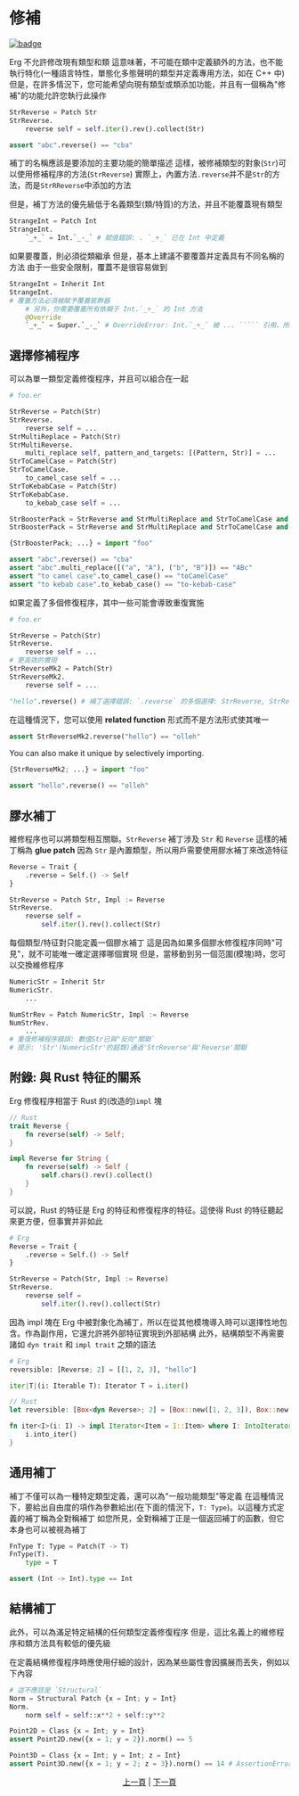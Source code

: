 # 修補

[![badge](https://img.shields.io/endpoint.svg?url=https%3A%2F%2Fgezf7g7pd5.execute-api.ap-northeast-1.amazonaws.com%2Fdefault%2Fsource_up_to_date%3Fowner%3Derg-lang%26repos%3Derg%26ref%3Dmain%26path%3Ddoc/EN/syntax/type/07_patch.md%26commit_hash%3D51de3c9d5a9074241f55c043b9951b384836b258)](https://gezf7g7pd5.execute-api.ap-northeast-1.amazonaws.com/default/source_up_to_date?owner=erg-lang&repos=erg&ref=main&path=doc/EN/syntax/type/07_patch.md&commit_hash=51de3c9d5a9074241f55c043b9951b384836b258)

Erg 不允許修改現有類型和類
這意味著，不可能在類中定義額外的方法，也不能執行特化(一種語言特性，單態化多態聲明的類型并定義專用方法，如在 C++ 中)
但是，在許多情況下，您可能希望向現有類型或類添加功能，并且有一個稱為"修補"的功能允許您執行此操作

```python
StrReverse = Patch Str
StrReverse.
    reverse self = self.iter().rev().collect(Str)

assert "abc".reverse() == "cba"
```

補丁的名稱應該是要添加的主要功能的簡單描述
這樣，被修補類型的對象(`Str`)可以使用修補程序的方法(`StrReverse`)
實際上，內置方法`.reverse`并不是`Str`的方法，而是`StrRReverse`中添加的方法

但是，補丁方法的優先級低于名義類型(類/特質)的方法，并且不能覆蓋現有類型

```python
StrangeInt = Patch Int
StrangeInt.
    `_+_` = Int.`_-_` # 賦值錯誤: . `_+_` 已在 Int 中定義
```

如果要覆蓋，則必須從類繼承
但是，基本上建議不要覆蓋并定義具有不同名稱的方法
由于一些安全限制，覆蓋不是很容易做到

```python
StrangeInt = Inherit Int
StrangeInt.
# 覆蓋方法必須被賦予覆蓋裝飾器
    # 另外，你需要覆蓋所有依賴于 Int.`_+_` 的 Int 方法
    @Override
    `_+_` = Super.`_-_` # OverrideError: Int.`_+_` 被 ... ````` 引用，所以這些方法也必須被覆蓋
```

## 選擇修補程序

可以為單一類型定義修復程序，并且可以組合在一起

```python
# foo.er

StrReverse = Patch(Str)
StrReverse.
    reverse self = ...
StrMultiReplace = Patch(Str)
StrMultiReverse.
    multi_replace self, pattern_and_targets: [(Pattern, Str)] = ...
StrToCamelCase = Patch(Str)
StrToCamelCase.
    to_camel_case self = ...
StrToKebabCase = Patch(Str)
StrToKebabCase.
    to_kebab_case self = ...

StrBoosterPack = StrReverse and StrMultiReplace and StrToCamelCase and StrToKebabCase
StrBoosterPack = StrReverse and StrMultiReplace and StrToCamelCase and StrToKebabCase
```

```python
{StrBoosterPack; ...} = import "foo"

assert "abc".reverse() == "cba"
assert "abc".multi_replace([("a", "A"), ("b", "B")]) == "ABc"
assert "to camel case".to_camel_case() == "toCamelCase"
assert "to kebab case".to_kebab_case() == "to-kebab-case"
```

如果定義了多個修復程序，其中一些可能會導致重復實施

```python
# foo.er

StrReverse = Patch(Str)
StrReverse.
    reverse self = ...
# 更高效的實現
StrReverseMk2 = Patch(Str)
StrReverseMk2.
    reverse self = ...

"hello".reverse() # 補丁選擇錯誤: `.reverse` 的多個選擇: StrReverse, StrReverseMk2
```

在這種情況下，您可以使用 __related function__ 形式而不是方法形式使其唯一

```python
assert StrReverseMk2.reverse("hello") == "olleh"
```

You can also make it unique by selectively importing.

```python
{StrReverseMk2; ...} = import "foo"

assert "hello".reverse() == "olleh"
```

## 膠水補丁

維修程序也可以將類型相互關聯。`StrReverse` 補丁涉及 `Str` 和 `Reverse`
這樣的補丁稱為 __glue patch__
因為 `Str` 是內置類型，所以用戶需要使用膠水補丁來改造特征

```python
Reverse = Trait {
    .reverse = Self.() -> Self
}

StrReverse = Patch Str, Impl := Reverse
StrReverse.
    reverse self =
        self.iter().rev().collect(Str)
```

每個類型/特征對只能定義一個膠水補丁
這是因為如果多個膠水修復程序同時"可見"，就不可能唯一確定選擇哪個實現
但是，當移動到另一個范圍(模塊)時，您可以交換維修程序

```python
NumericStr = Inherit Str
NumericStr.
    ...

NumStrRev = Patch NumericStr, Impl := Reverse
NumStrRev.
    ...
# 重復修補程序錯誤: 數值Str已與"反向"關聯`
# 提示: 'Str'(NumericStr'的超類)通過'StrReverse'與'Reverse'關聯
```

## 附錄: 與 Rust 特征的關系

Erg 修復程序相當于 Rust 的(改造的)`impl` 塊

```rust
// Rust
trait Reverse {
    fn reverse(self) -> Self;
}

impl Reverse for String {
    fn reverse(self) -> Self {
        self.chars().rev().collect()
    }
}
```

可以說，Rust 的特征是 Erg 的特征和修復程序的特征。這使得 Rust 的特征聽起來更方便，但事實并非如此

```python
# Erg
Reverse = Trait {
    .reverse = Self.() -> Self
}

StrReverse = Patch(Str, Impl := Reverse)
StrReverse.
    reverse self =
        self.iter().rev().collect(Str)
```

因為 impl 塊在 Erg 中被對象化為補丁，所以在從其他模塊導入時可以選擇性地包含。作為副作用，它還允許將外部特征實現到外部結構
此外，結構類型不再需要諸如 `dyn trait` 和 `impl trait` 之類的語法

```python
# Erg
reversible: [Reverse; 2] = [[1, 2, 3], "hello"]

iter|T|(i: Iterable T): Iterator T = i.iter()
```

```rust
// Rust
let reversible: [Box<dyn Reverse>; 2] = [Box::new([1, 2, 3]), Box::new("hello")];

fn iter<I>(i: I) -> impl Iterator<Item = I::Item> where I: IntoIterator {
    i.into_iter()
}
```

## 通用補丁

補丁不僅可以為一種特定類型定義，還可以為"一般功能類型"等定義
在這種情況下，要給出自由度的項作為參數給出(在下面的情況下，`T: Type`)。以這種方式定義的補丁稱為全對稱補丁
如您所見，全對稱補丁正是一個返回補丁的函數，但它本身也可以被視為補丁

```python
FnType T: Type = Patch(T -> T)
FnType(T).
    type = T

assert (Int -> Int).type == Int
```

## 結構補丁

此外，可以為滿足特定結構的任何類型定義修復程序
但是，這比名義上的維修程序和類方法具有較低的優先級

在定義結構修復程序時應使用仔細的設計，因為某些屬性會因擴展而丟失，例如以下內容

```python
# 這不應該是 `Structural`
Norm = Structural Patch {x = Int; y = Int}
Norm.
    norm self = self::x**2 + self::y**2

Point2D = Class {x = Int; y = Int}
assert Point2D.new({x = 1; y = 2}).norm() == 5

Point3D = Class {x = Int; y = Int; z = Int}
assert Point3D.new({x = 1; y = 2; z = 3}).norm() == 14 # AssertionError:
```

<p align='center'>
    <a href='./06_nst_vs_sst.md'>上一頁</a> | <a href='./08_value.md'>下一頁</a>
</p>
